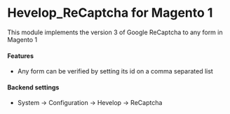 # Hevelop_ReCaptcha for Magento 1
This module implements the version 3 of Google ReCaptcha to any form in Magento 1

#### Features
- Any form can be verified by setting its id on a comma separated list

#### Backend settings
- System -> Configuration -> Hevelop -> ReCaptcha